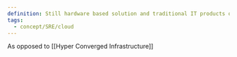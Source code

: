 ```yaml
---
definition: Still hardware based solution and traditional IT products on top of simplified architecture and management
tags:
  - concept/SRE/cloud
---
```

As opposed to [[Hyper Converged Infrastructure]]
